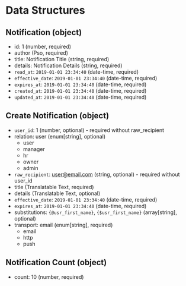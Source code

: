 # Data Structures

## Notification (object)
+ id: 1 (number, required)
+ author (Pso, required)
+ title: Notification Title (string, required)
+ details: Notification Details (string, required)
+ `read_at`: `2019-01-01 23:34:40` (date-time, required)
+ `effective_date`: `2019-01-01 23:34:40` (date-time, required)
+ `expires_at`: `2019-01-01 23:34:40` (date-time, required)
+ `created_at`: `2019-01-01 23:34:40` (date-time, required)
+ `updated_at`: `2019-01-01 23:34:40` (date-time, required) 

## Create Notification (object)
+ `user_id`: 1 (number, optional) - required without raw_recipient
+ relation: user (enum[string], optional)
    - user
    - manager
    - hr
    - owner
    - admin
+ `raw_recipient`: user@email.com (string, optional) - required without user_id
+ title (Translatable Text, required)
+ details (Translatable Text, optional)
+ `effective_date`: `2019-01-01 23:34:40` (date-time, required)
+ `expires_at`: `2019-01-01 23:34:40` (date-time, required)
+ substitutions: `{@usr_first_name}`, `{$usr_first_name}` (array[string], optional)
+ transport: email (enum[string], required)
    - email
    - http
    - push

## Notification Count (object)
+ count: 10 (number, required)